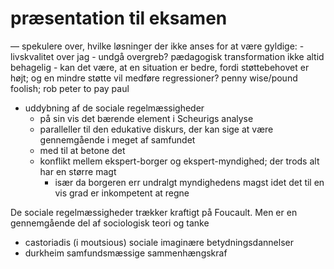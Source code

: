 # præsentation til eksamen
— spekulere over, hvilke løsninger der ikke anses for at være gyldige:
    - livskvalitet over jag
    - undgå overgreb? pædagogisk transformation ikke altid behagelig
    - kan det være, at en situation er bedre, fordi støttebehovet er højt; og en mindre støtte vil medføre regressioner? penny wise/pound foolish; rob peter to pay paul

- uddybning af de sociale regelmæssigheder
    - på sin vis det bærende element i Scheurigs analyse
    - paralleller til den edukative diskurs, der kan sige at være gennemgående i meget af samfundet
    - med til at betone det 
    - konflikt mellem ekspert-borger og ekspert-myndighed; der trods alt har en større magt
        - især da borgeren err undralgt myndighedens magst idet det til en vis grad er inkompetent at regne

De sociale regelmæssigheder trækker kraftigt på Foucault. Men er en gennemgående del af sociologisk teori og tanke
- castoriadis (i moutsious) sociale imaginære betydningsdannelser
- durkheim samfundsmæssige sammenhængskraf
